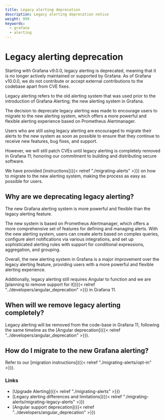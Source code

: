 ```yaml
---
title: Legacy alerting deprecation
description: Legacy alerting deprecation notice
weight: 999
keywords:
  - grafana
  - alerting
---
```


# Legacy alerting deprecation

Starting with Grafana v9.0.0, legacy alerting is deprecated, meaning that it is no longer actively maintained or supported by Grafana. As of Grafana v10.0.0, we do not contribute or accept external contributions to the codebase apart from CVE fixes.

Legacy alerting refers to the old alerting system that was used prior to the introduction of Grafana Alerting; the new alerting system in Grafana.

The decision to deprecate legacy alerting was made to encourage users to migrate to the new alerting system, which offers a more powerful and flexible alerting experience based on Prometheus Alertmanager.

Users who are still using legacy alerting are encouraged to migrate their alerts to the new system as soon as possible to ensure that they continue to receive new features, bug fixes, and support.

However, we will still patch CVEs until legacy alerting is completely removed in Grafana 11; honoring our commitment to building and distributing secure software.

We have provided [instructions]({{< relref "./migrating-alerts" >}}) on how to migrate to the new alerting system, making the process as easy as possible for users.

## Why are we deprecating legacy alerting?

The new Grafana alerting system is more powerful and flexible than the legacy alerting feature.

The new system is based on Prometheus Alertmanager, which offers a more comprehensive set of features for defining and managing alerts. With the new alerting system, users can create alerts based on complex queries, configure alert notifications via various integrations, and set up sophisticated alerting rules with support for conditional expressions, aggregation, and grouping.

Overall, the new alerting system in Grafana is a major improvement over the legacy alerting feature, providing users with a more powerful and flexible alerting experience.

Additionally, legacy alerting still requires Angular to function and we are [planning to remove support for it]({{< relref "../developers/angular_deprecation" >}}) in Grafana 11.

## When will we remove legacy alerting completely?

Legacy alerting will be removed from the code-base in Grafana 11, following the same timeline as the [Angular deprecation]({{< relref "../developers/angular_deprecation" >}}).

## How do I migrate to the new Grafana alerting?

Refer to our [migration instructions]({{< relref "./migrating-alerts/opt-in" >}}).

### Links

- [Upgrade Alerting]({{< relref "./migrating-alerts" >}})
- [Legacy alerting differences and limitations]({{< relref "./migrating-alerts/migrating-legacy-alerts" >}})
- [Angular support deprecation]({{< relref "../developers/angular_deprecation" >}})
